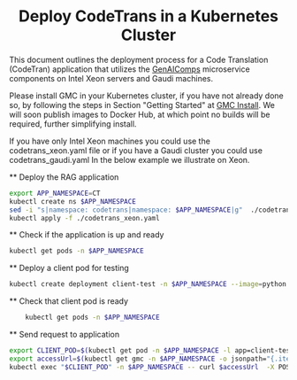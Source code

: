 <h1 align="center" id="title">Deploy CodeTrans in a Kubernetes Cluster</h1>

This document outlines the deployment process for a Code Translation (CodeTran) application that utilizes the [GenAIComps](https://github.com/opea-project/GenAIComps.git) microservice components on Intel Xeon servers and Gaudi machines.

Please install GMC in your Kubernetes cluster, if you have not already done so, by following the steps in Section "Getting Started" at [GMC Install](https://github.com/opea-project/GenAIInfra/tree/main/microservices-connector#readme). We will soon publish images to Docker Hub, at which point no builds will be required, further simplifying install.

If you have only Intel Xeon machines you could use the codetrans_xeon.yaml file or if you have a Gaudi cluster you could use codetrans_gaudi.yaml
In the below example we illustrate on Xeon.

** Deploy the RAG application
```bash
export APP_NAMESPACE=CT
kubectl create ns $APP_NAMESPACE
sed -i "s|namespace: codetrans|namespace: $APP_NAMESPACE|g"  ./codetrans_xeon.yaml
kubectl apply -f ./codetrans_xeon.yaml
```
** Check if the application is up and ready
```bash
kubectl get pods -n $APP_NAMESPACE
```

** Deploy a client pod for testing
```bash
kubectl create deployment client-test -n $APP_NAMESPACE --image=python:3.8.13 -- sleep infinity
```

** Check that client pod is ready
```bash
    kubectl get pods -n $APP_NAMESPACE
```

** Send request to application
```bash
export CLIENT_POD=$(kubectl get pod -n $APP_NAMESPACE -l app=client-test -o jsonpath={.items..metadata.name})
export accessUrl=$(kubectl get gmc -n $APP_NAMESPACE -o jsonpath="{.items[?(@.metadata.name=='codetrans')].status.accessUrl}")
kubectl exec "$CLIENT_POD" -n $APP_NAMESPACE -- curl $accessUrl  -X POST  -d '{"language_from": "Golang","language_to": "Python","source_code": "package main\n\nimport \"fmt\"\nfunc main() {\n    fmt.Println(\"Hello, World!\");\n}"}' -H 'Content-Type: application/json' > $LOG_PATH/gmc_codetrans.log
```
